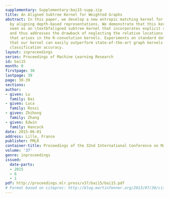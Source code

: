 ```yaml
---
supplementary: Supplementary:bai15-supp.zip
title: An Aligned Subtree Kernel for Weighted Graphs
abstract: In this paper, we develop a new entropic matching kernel for weighted graphs
  by aligning depth-based representations. We demonstrate that this kernel can be
  seen as an \textbfaligned subtree kernel that incorporates explicit subtree correspondences,
  and thus addresses the drawback of neglecting the relative locations between substructures
  that arises in the R-convolution kernels. Experiments on standard datasets demonstrate
  that our kernel can easily outperform state-of-the-art graph kernels in terms of
  classification accuracy.
layout: inproceedings
series: Proceedings of Machine Learning Research
id: bai15
month: 0
firstpage: 30
lastpage: 39
page: 30-39
sections: 
author:
- given: Lu
  family: Bai
- given: Luca
  family: Rossi
- given: Zhihong
  family: Zhang
- given: Edwin
  family: Hancock
date: 2015-06-01
address: Lille, France
publisher: PMLR
container-title: Proceedings of the 32nd International Conference on Machine Learning
volume: '37'
genre: inproceedings
issued:
  date-parts:
  - 2015
  - 6
  - 1
pdf: http://proceedings.mlr.press/v37/bai15/bai15.pdf
# Format based on citeproc: http://blog.martinfenner.org/2013/07/30/citeproc-yaml-for-bibliographies/
---
```

